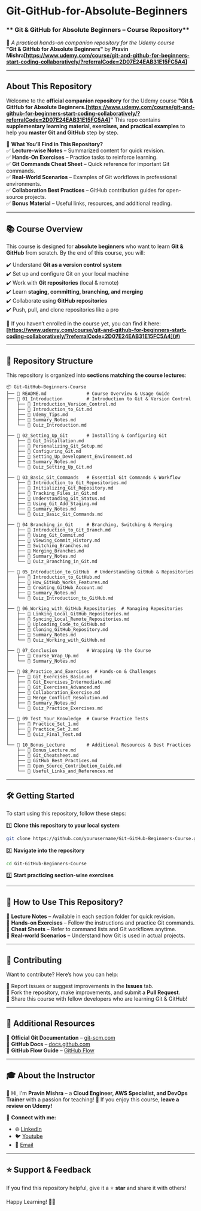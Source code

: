 # Git-GitHub-for-Absolute-Beginners

### ** Git & GitHub for Absolute Beginners – Course Repository**
📖 _A practical hands-on companion repository for the Udemy course_  
**"Git & GitHub for Absolute Beginners"** by **Pravin Mishra[https://www.udemy.com/course/git-and-github-for-beginners-start-coding-collaboratively/?referralCode=2D07E24EAB31E15FC5A4]**  

---

## **About This Repository**
Welcome to the **official companion repository** for the Udemy course **"Git & GitHub for Absolute Beginners.[https://www.udemy.com/course/git-and-github-for-beginners-start-coding-collaboratively/?referralCode=2D07E24EAB31E15FC5A4]"** This repo contains **supplementary learning material, exercises, and practical examples** to help you **master Git and GitHub** step by step.

🔹 **What You’ll Find in This Repository?**  
✅ **Lecture-wise Notes** – Summarized content for quick revision.  
✅ **Hands-On Exercises** – Practice tasks to reinforce learning.  
✅ **Git Commands Cheat Sheet** – Quick reference for important Git commands.  
✅ **Real-World Scenarios** – Examples of Git workflows in professional environments.  
✅ **Collaboration Best Practices** – GitHub contribution guides for open-source projects.  
✅ **Bonus Material** – Useful links, resources, and additional reading.  

---

## 📚 **Course Overview**
This course is designed for **absolute beginners** who want to learn **Git & GitHub** from scratch. By the end of this course, you will:  

✔️ Understand **Git as a version control system**  
✔️ Set up and configure Git on your local machine  
✔️ Work with **Git repositories** (local & remote)  
✔️ Learn **staging, committing, branching, and merging**  
✔️ Collaborate using **GitHub repositories**  
✔️ Push, pull, and clone repositories like a pro  

📌 If you haven’t enrolled in the course yet, you can find it here: **[https://www.udemy.com/course/git-and-github-for-beginners-start-coding-collaboratively/?referralCode=2D07E24EAB31E15FC5A4](#)**  

---

## 📂 **Repository Structure**
This repository is organized into **sections matching the course lectures**:  

```
📦 Git-GitHub-Beginners-Course
├── 📜 README.md               # Course Overview & Usage Guide
├── 📁 01_Introduction         # Introduction to Git & Version Control
│   ├── 📄 Introduction_Version_Control.md
│   ├── 📄 Introduction_to_Git.md
│   ├── 📄 Udemy_Tips.md
│   ├── 📄 Summary_Notes.md
│   └── 📝 Quiz_Introduction.md
│
├── 📁 02_Setting_Up_Git       # Installing & Configuring Git
│   ├── 📄 Git_Installation.md
│   ├── 📄 Personalizing_Git_Setup.md
│   ├── 📄 Configuring_Git.md
│   ├── 📄 Setting_Up_Development_Environment.md
│   ├── 📄 Summary_Notes.md
│   └── 📝 Quiz_Setting_Up_Git.md
│
├── 📁 03_Basic_Git_Commands   # Essential Git Commands & Workflow
│   ├── 📄 Introduction_to_Git_Repositories.md
│   ├── 📄 Initializing_Git_Repository.md
│   ├── 📄 Tracking_Files_in_Git.md
│   ├── 📄 Understanding_Git_Status.md
│   ├── 📄 Using_Git_Add_Staging.md
│   ├── 📄 Summary_Notes.md
│   └── 📝 Quiz_Basic_Git_Commands.md
│
├── 📁 04_Branching_in_Git     # Branching, Switching & Merging
│   ├── 📄 Introduction_to_Git_Branch.md
│   ├── 📄 Using_Git_Commit.md
│   ├── 📄 Viewing_Commit_History.md
│   ├── 📄 Switching_Branches.md
│   ├── 📄 Merging_Branches.md
│   ├── 📄 Summary_Notes.md
│   └── 📝 Quiz_Branching_in_Git.md
│
├── 📁 05_Introduction_to_GitHub  # Understanding GitHub & Repositories
│   ├── 📄 Introduction_to_GitHub.md
│   ├── 📄 How_GitHub_Works_Features.md
│   ├── 📄 Creating_GitHub_Account.md
│   ├── 📄 Summary_Notes.md
│   └── 📝 Quiz_Introduction_to_GitHub.md
│
├── 📁 06_Working_with_GitHub_Repositories  # Managing Repositories
│   ├── 📄 Linking_Local_GitHub_Repositories.md
│   ├── 📄 Syncing_Local_Remote_Repositories.md
│   ├── 📄 Uploading_Code_to_GitHub.md
│   ├── 📄 Cloning_GitHub_Repository.md
│   ├── 📄 Summary_Notes.md
│   └── 📝 Quiz_Working_with_GitHub.md
│
├── 📁 07_Conclusion           # Wrapping Up the Course
│   ├── 📄 Course_Wrap_Up.md
│   └── 📄 Summary_Notes.md
│
├── 📁 08_Practice_and_Exercises  # Hands-on & Challenges
│   ├── 📄 Git_Exercises_Basic.md
│   ├── 📄 Git_Exercises_Intermediate.md
│   ├── 📄 Git_Exercises_Advanced.md
│   ├── 📄 Collaboration_Exercise.md
│   ├── 📄 Merge_Conflict_Resolution.md
│   ├── 📄 Summary_Notes.md
│   └── 📝 Quiz_Practice_Exercises.md
│
├── 📁 09_Test_Your_Knowledge  # Course Practice Tests
│   ├── 📝 Practice_Set_1.md
│   ├── 📝 Practice_Set_2.md
│   └── 📝 Quiz_Final_Test.md
│
└── 📁 10_Bonus_Lecture        # Additional Resources & Best Practices
    ├── 📄 Bonus_Lecture.md
    ├── 📄 Git_Cheatsheet.md
    ├── 📄 GitHub_Best_Practices.md
    ├── 📄 Open_Source_Contribution_Guide.md
    └── 📄 Useful_Links_and_References.md

```

---

## 🛠 **Getting Started**
To start using this repository, follow these steps:  

1️⃣ **Clone this repository to your local system**  
```sh
git clone https://github.com/yourusername/Git-GitHub-Beginners-Course.git
```
2️⃣ **Navigate into the repository**  
```sh
cd Git-GitHub-Beginners-Course
```
3️⃣ **Start practicing section-wise exercises**  

---

## 📖 **How to Use This Repository?**
📌 **Lecture Notes** – Available in each section folder for quick revision.  
📌 **Hands-on Exercises** – Follow the instructions and practice Git commands.  
📌 **Cheat Sheets** – Refer to command lists and Git workflows anytime.  
📌 **Real-world Scenarios** – Understand how Git is used in actual projects.  

---

## 🤝 **Contributing**
Want to contribute? Here’s how you can help:  

🔹 Report issues or suggest improvements in the **Issues** tab.  
🔹 Fork the repository, make improvements, and submit a **Pull Request**.  
🔹 Share this course with fellow developers who are learning Git & GitHub!  

---

## 🎯 **Additional Resources**
📌 **Official Git Documentation** – [git-scm.com](https://git-scm.com/)  
📌 **GitHub Docs** – [docs.github.com](https://docs.github.com/)  
📌 **GitHub Flow Guide** – [GitHub Flow](https://guides.github.com/introduction/flow/)  

---

## 🎓 **About the Instructor**
👋 Hi, I'm **Pravin Mishra** – a **Cloud Engineer, AWS Specialist, and DevOps Trainer** with a passion for teaching! 🚀 If you enjoy this course, **leave a review on Udemy!**  

🔗 **Connect with me:**  
- 🌐 [LinkedIn](https://www.linkedin.com/in/pravin-mishra-aws-trainer/)  
- 🐦 [Youtube](https://www.youtube.com/@awswithpravinmishra)  
- 📧 [Email](mailto:mail@pravinmishra.in)  

---

## ⭐ **Support & Feedback**
If you find this repository helpful, give it a ⭐ **star** and share it with others!  

Happy Learning! 🚀🔥  
